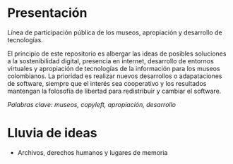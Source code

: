 # Presentación

Línea de participación pública de los museos, apropiación y desarrollo de tecnologías.

El principio de este repositorio es albergar las ideas de posibles soluciones a la sostenibilidad digital, presencia en internet, desarrollo de entornos virtuales y apropiación de tecnologías de la información para los museos colombianos. La prioridad es realizar nuevos desarrollos o adapataciones de software, siempre que el interés sea cooperativo y los resultados mantengan la folosofía de libertad para redistribuir y cambiar el software.

_Palabras clave: museos, copyleft, apropiación, desarrollo_

# Lluvia de ideas

- Archivos, derechos humanos y lugares de memoria
